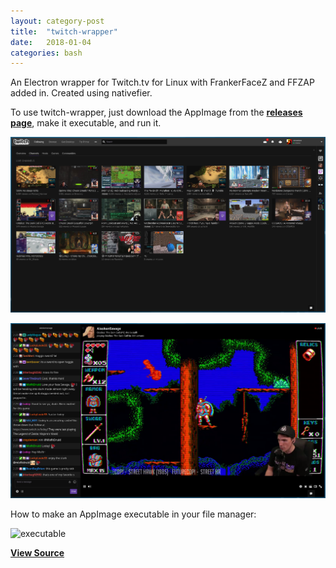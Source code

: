 ```yaml
---
layout: category-post
title:  "twitch-wrapper"
date:   2018-01-04
categories: bash
---
```


An Electron wrapper for Twitch.tv for Linux with FrankerFaceZ and FFZAP added in.  Created using nativefier.

To use twitch-wrapper, just download the AppImage from the **[releases page](https://github.com/simoniz0r/twitch-wrapper/releases)**, make it executable, and run it.

![Screenshot](https://raw.githubusercontent.com/simoniz0r/twitch-wrapper/master/Screenshot.png)

![Screenshot2](https://raw.githubusercontent.com/simoniz0r/twitch-wrapper/master/Screenshot2.png)

How to make an AppImage executable in your file manager:

![executable](https://u.teknik.io/rEZBa.gif)

**[View Source](https://github.com/simoniz0r/twitch-wrapper)**